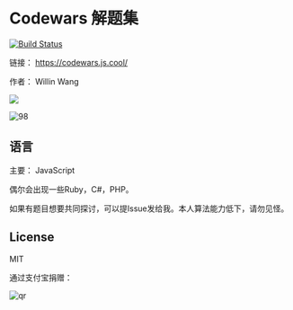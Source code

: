 # Codewars 解题集

[![Build Status](https://travis-ci.org/willin/codewars.js.cool.svg?branch=master)](https://travis-ci.org/willin/codewars.js.cool)

链接： <https://codewars.js.cool/>

作者： Willin Wang

![](https://www.codewars.com/users/jsv0/badges/large)

![98](https://cloud.githubusercontent.com/assets/1890238/18192044/13685226-7103-11e6-9cb0-ba9ec049ab9e.png)

## 语言

主要： JavaScript

偶尔会出现一些Ruby，C#，PHP。

如果有题目想要共同探讨，可以提Issue发给我。本人算法能力低下，请勿见怪。

## License

MIT

通过支付宝捐赠：

![qr](https://cloud.githubusercontent.com/assets/1890238/15489630/fccbb9cc-2193-11e6-9fed-b93c59d6ef37.png)
